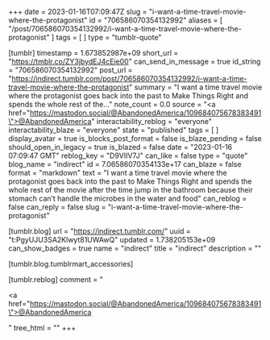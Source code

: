 +++
date = 2023-01-16T07:09:47Z
slug = "i-want-a-time-travel-movie-where-the-protagonist"
id = "706586070354132992"
aliases = [ "/post/706586070354132992/i-want-a-time-travel-movie-where-the-protagonist" ]
tags = [ ]
type = "tumblr-quote"

[tumblr]
timestamp = 1.673852987e+09
short_url = "https://tmblr.co/ZY3jbydEJ4cEie00"
can_send_in_message = true
id_string = "706586070354132992"
post_url = "https://indirect.tumblr.com/post/706586070354132992/i-want-a-time-travel-movie-where-the-protagonist"
summary = "I want a time travel movie where the protagonist goes back into the past to Make Things Right and spends the whole rest of the..."
note_count = 0.0
source = "<a href=\"https://mastodon.social/@AbandonedAmerica/109684075678383491\">@AbandonedAmerica</a>"
interactability_reblog = "everyone"
interactability_blaze = "everyone"
state = "published"
tags = [ ]
display_avatar = true
is_blocks_post_format = false
is_blaze_pending = false
should_open_in_legacy = true
is_blazed = false
date = "2023-01-16 07:09:47 GMT"
reblog_key = "D9VIIV7J"
can_like = false
type = "quote"
blog_name = "indirect"
id = 7.06586070354133e+17
can_blaze = false
format = "markdown"
text = "I want a time travel movie where the protagonist goes back into the past to Make Things Right and spends the whole rest of the movie after the time jump in the bathroom because their stomach can&rsquo;t handle the microbes in the water and food"
can_reblog = false
can_reply = false
slug = "i-want-a-time-travel-movie-where-the-protagonist"

[tumblr.blog]
url = "https://indirect.tumblr.com/"
uuid = "t:PgyUJU3SA2Klwyt81UWAwQ"
updated = 1.738205153e+09
can_show_badges = true
name = "indirect"
title = "indirect"
description = ""

[tumblr.blog.tumblrmart_accessories]

[tumblr.reblog]
comment = "<p><a href=\"https://mastodon.social/@AbandonedAmerica/109684075678383491\">@AbandonedAmerica</a></p>"
tree_html = ""
+++
